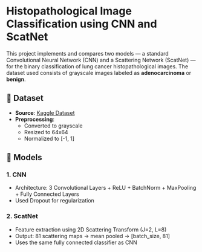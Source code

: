 # Histopathological Image Classification using CNN and ScatNet

This project implements and compares two models — a standard Convolutional Neural Network (CNN) and a Scattering Network (ScatNet) — for the binary classification of lung cancer histopathological images. The dataset used consists of grayscale images labeled as **adenocarcinoma** or **benign**.

## 📁 Dataset

- **Source**: [Kaggle Dataset](https://www.kaggle.com/datasets/rm1000/lung-cancer-histopathological-images)
- **Preprocessing**:
  - Converted to grayscale
  - Resized to 64x64
  - Normalized to [-1, 1]

## 🧠 Models

### 1. CNN
- Architecture: 3 Convolutional Layers + ReLU + BatchNorm + MaxPooling + Fully Connected Layers
- Used Dropout for regularization

### 2. ScatNet
- Feature extraction using 2D Scattering Transform (J=2, L=8)
- Output: 81 scattering maps → mean pooled → [batch_size, 81]
- Uses the same fully connected classifier as CNN
